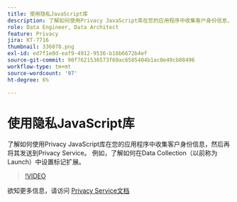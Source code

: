 ```yaml
---
title: 使用隐私JavaScript库
description: 了解如何使用Privacy JavaScript库在您的应用程序中收集客户身份信息，然后再将其发送到Privacy Service。 例如，了解如何在Data Collection（以前称为Launch）中设置标记扩展。
role: Data Engineer, Data Architect
feature: Privacy
jira: KT-7716
thumbnail: 336078.png
exl-id: ed7f1e0d-eaf9-4912-9536-b16b6672b4ef
source-git-commit: 90f7621536573f60ac6585404b1ac0e49cb08496
workflow-type: tm+mt
source-wordcount: '97'
ht-degree: 6%

---
```



# 使用隐私JavaScript库

了解如何使用Privacy JavaScript库在您的应用程序中收集客户身份信息，然后再将其发送到Privacy Service。 例如，了解如何在Data Collection（以前称为Launch）中设置标记扩展。

>[!VIDEO](https://video.tv.adobe.com/v/336078?quality=12&learn=on)

欲知更多信息，请访问 [Privacy Service文档](https://experienceleague.adobe.com/docs/experience-platform/privacy/home.html?lang=zh-Hans)